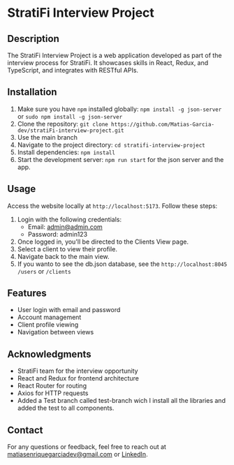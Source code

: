 

# StratiFi Interview Project

## Description
The StratiFi Interview Project is a web application developed as part of the interview process for StratiFi. It showcases skills in React, Redux, and TypeScript, and integrates with RESTful APIs.

## Installation
1. Make sure you have `npm` installed globally: `npm install -g json-server` or `sudo npm install -g json-server`
2. Clone the repository: `git clone https://github.com/Matias-Garcia-dev/stratiFi-interview-project.git`
3. Use the main branch
4. Navigate to the project directory: `cd stratifi-interview-project`
5. Install dependencies: `npm install`
6. Start the development server: `npm run start` for the json server and the app.

## Usage
Access the website locally at `http://localhost:5173`. Follow these steps:
1. Login with the following credentials:
   - Email: admin@admin.com
   - Password: admin123
2. Once logged in, you'll be directed to the Clients View page.
3. Select a client to view their profile.
4. Navigate back to the main view.
5. If you wanto to see the db.json database, see the `http://localhost:8045` `/users` or `/clients`

## Features
- User login with email and password
- Account management
- Client profile viewing
- Navigation between views

## Acknowledgments
- StratiFi team for the interview opportunity
- React and Redux for frontend architecture
- React Router for routing
- Axios for HTTP requests
- Added a Test branch called test-branch wich I install all the libraries and added the test to all components.

## Contact
For any questions or feedback, feel free to reach out at matiasenriquegarciadev@gmail.com or [LinkedIn](https://www.linkedin.com/in/matias-garcia-1a661153/).
